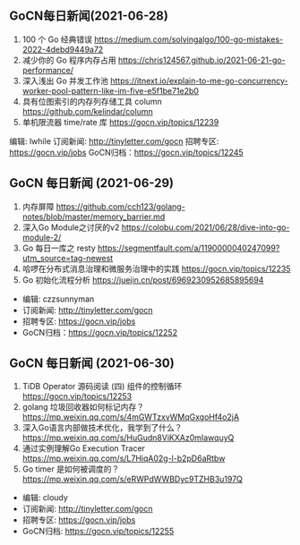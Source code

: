 
## GoCN每日新闻(2021-06-28)

1. 100 个 Go 经典错误 https://medium.com/solvingalgo/100-go-mistakes-2022-4debd9449a72
2. 减少你的 Go 程序内存占用 https://chris124567.github.io/2021-06-21-go-performance/
3. 深入浅出 Go 并发工作池 https://itnext.io/explain-to-me-go-concurrency-worker-pool-pattern-like-im-five-e5f1be71e2b0
4. 具有位图索引的内存列存储工具 column https://github.com/kelindar/column
5. 单机限流器 time/rate 库 https://gocn.vip/topics/12239

编辑: lwhile
订阅新闻: http://tinyletter.com/gocn
招聘专区: https://gocn.vip/jobs
GoCN归档：https://gocn.vip/topics/12245

## GoCN 每日新闻 (2021-06-29)
1. 内存屏障  https://github.com/cch123/golang-notes/blob/master/memory_barrier.md
2. 深入Go Module之讨厌的v2  https://colobu.com/2021/06/28/dive-into-go-module-2/
3. Go 每日一库之 resty  https://segmentfault.com/a/1190000040247099?utm_source=tag-newest
4. 哈啰在分布式消息治理和微服务治理中的实践  https://gocn.vip/topics/12235
5. Go 初始化流程分析  https://juejin.cn/post/6969230952685895694

- 编辑: czzsunnyman
- 订阅新闻: http://tinyletter.com/gocn
- 招聘专区: https://gocn.vip/jobs
- GoCN归档：https://gocn.vip/topics/12252


## GoCN 每日新闻 (2021-06-30)
1. TiDB Operator 源码阅读 (四) 组件的控制循环 https://gocn.vip/topics/12253
2. golang 垃圾回收器如何标记内存？ https://mp.weixin.qq.com/s/4mGWTzxvWMqGxgoHf4o2jA
3. 深入Go语言内部做技术优化，我学到了什么？https://mp.weixin.qq.com/s/HuGudn8ViKXAz0mIawquyQ
4. 通过实例理解Go Execution Tracer https://mp.weixin.qq.com/s/L7HiqA02g-l-b2pD6aRtbw
5. Go timer 是如何被调度的？https://mp.weixin.qq.com/s/eRWPdWWBDyc9TZHB3u197Q

- 编辑: cloudy
- 订阅新闻: http://tinyletter.com/gocn
- 招聘专区: https://gocn.vip/jobs
- GoCN归档: https://gocn.vip/topics/12255